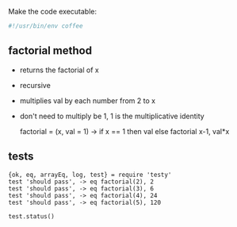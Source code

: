 Make the code executable:

```coffeescript
#!/usr/bin/env coffee
```
## factorial method

 * returns the factorial of x
 * recursive
 * multiplies val by each number from 2 to x 
  * don't need to multiply be 1, 1 is the multiplicative identity

    factorial = (x, val = 1) -> if x == 1 then val else factorial x-1, val*x
    
## tests

    {ok, eq, arrayEq, log, test} = require 'testy'
    test 'should pass', -> eq factorial(2), 2
    test 'should pass', -> eq factorial(3), 6
    test 'should pass', -> eq factorial(4), 24
    test 'should pass', -> eq factorial(5), 120

    test.status()

